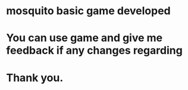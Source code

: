 # mosquito basic game developed
# You can use game and give me feedback if any changes regarding
# Thank you.
